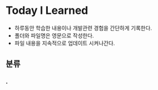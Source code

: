 # Today I Learned

- 하루동안 학습한 내용이나 개발관련 경험을 간단하게 기록한다.
- 폴더와 파일명은 영문으로 작성한다.
- 파일 내용을 지속적으로 업데이트 시켜나간다.

## 분류

### .
